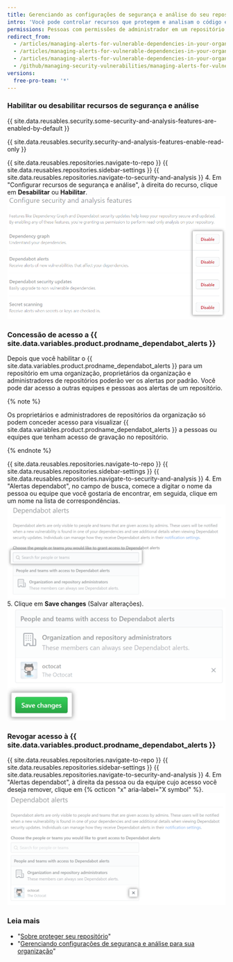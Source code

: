 ```yaml
---
title: Gerenciando as configurações de segurança e análise do seu repositório
intro: 'Você pode controlar recursos que protegem e analisam o código em seu projeto no {{ site.data.variables.product.prodname_dotcom }}.'
permissions: Pessoas com permissões de administrador em um repositório podem gerenciar configurações de segurança e análise do repositório.
redirect_from:
  - /articles/managing-alerts-for-vulnerable-dependencies-in-your-organization-s-repositories/
  - /articles/managing-alerts-for-vulnerable-dependencies-in-your-organizations-repositories/
  - /articles/managing-alerts-for-vulnerable-dependencies-in-your-organization
  - /github/managing-security-vulnerabilities/managing-alerts-for-vulnerable-dependencies-in-your-organization
versions:
  free-pro-team: '*'
---
```


### Habilitar ou desabilitar recursos de segurança e análise

{{ site.data.reusables.security.some-security-and-analysis-features-are-enabled-by-default }}

{{ site.data.reusables.security.security-and-analysis-features-enable-read-only }}

{{ site.data.reusables.repositories.navigate-to-repo }}
{{ site.data.reusables.repositories.sidebar-settings }}
{{ site.data.reusables.repositories.navigate-to-security-and-analysis }}
4. Em "Configurar recursos de segurança e análise", à direita do recurso, clique em **Desabilitar** ou **Habilitar**. ![Botão "Habilitar" ou "Desabilitar" para "Configurar recursos de segurança e análise" ](/assets/images/help/repository/security-and-analysis-disable-or-enable.png)

### Concessão de acesso a {{ site.data.variables.product.prodname_dependabot_alerts }}

Depois que você habilitar o {{ site.data.variables.product.prodname_dependabot_alerts }} para um repositório em uma organização, proprietários da organização e administradores de repositórios poderão ver os alertas por padrão. Você pode dar acesso a outras equipes e pessoas aos alertas de um repositório.

{% note %}

Os proprietários e administradores de repositórios da organização só podem conceder acesso para visualizar {{ site.data.variables.product.prodname_dependabot_alerts }} a pessoas ou equipes que tenham acesso de gravação no repositório.

{% endnote %}

{{ site.data.reusables.repositories.navigate-to-repo }}
{{ site.data.reusables.repositories.sidebar-settings }}
{{ site.data.reusables.repositories.navigate-to-security-and-analysis }}
4. Em "Alertas dependabot", no campo de busca, comece a digitar o nome da pessoa ou equipe que você gostaria de encontrar, em seguida, clique em um nome na lista de correspondências. ![Campo de busca para conceder acesso de pessoas ou equipes aos alertas do Dependabot](/assets/images/help/repository/security-and-analysis-security-alerts-person-or-team-search.png)
5. Clique em **Save changes** (Salvar alterações). ![Botão "salvar alterações" para alterações nas configurações de alerta do Dependabot](/assets/images/help/repository/security-and-analysis-security-alerts-save-changes.png)

### Revogar acesso à {{ site.data.variables.product.prodname_dependabot_alerts }}

{{ site.data.reusables.repositories.navigate-to-repo }}
{{ site.data.reusables.repositories.sidebar-settings }}
{{ site.data.reusables.repositories.navigate-to-security-and-analysis }}
4. Em "Alertas dependabot", à direita da pessoa ou da equipe cujo acesso você deseja remover, clique em {% octicon "x" aria-label="X symbol" %}. ![Botão "X" para remover o acesso de alguém aos alertas do Dependabot para o seu repositório](/assets/images/help/repository/security-and-analysis-security-alerts-username-x.png)

### Leia mais

- "[Sobre proteger seu repositório](/github/administering-a-repository/about-securing-your-repository)"
- "[Gerenciando configurações de segurança e análise para sua organização](/github/setting-up-and-managing-organizations-and-teams/managing-security-and-analysis-settings-for-your-organization)"
